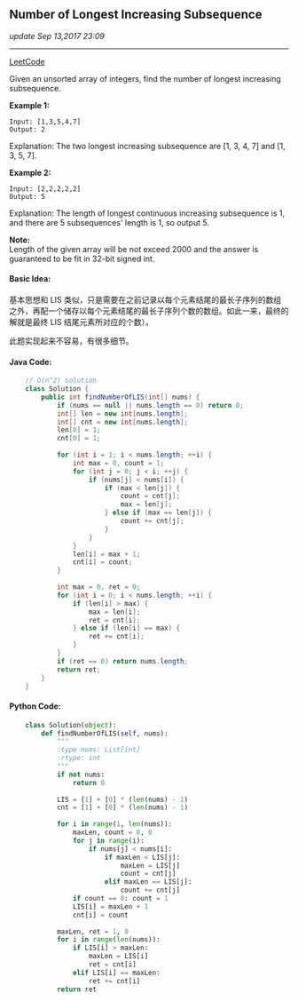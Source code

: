 ## Number of Longest Increasing Subsequence
_update Sep 13,2017  23:09_

---
[LeetCode](https://leetcode.com/problems/number-of-longest-increasing-subsequence/description/)

Given an unsorted array of integers, find the number of longest increasing subsequence.

**Example 1:**

    Input: [1,3,5,4,7]
    Output: 2
Explanation: The two longest increasing subsequence are [1, 3, 4, 7] and [1, 3, 5, 7].

**Example 2:**

    Input: [2,2,2,2,2]
    Output: 5
Explanation: The length of longest continuous increasing subsequence is 1, and there are 5 subsequences' length is 1, so output 5.

**Note:**   
Length of the given array will be not exceed 2000 and the answer is guaranteed to be fit in 32-bit signed int.

#### Basic Idea:
基本思想和 LIS 类似，只是需要在之前记录以每个元素结尾的最长子序列的数组之外，再配一个储存以每个元素结尾的最长子序列个数的数组。如此一来，最终的解就是最终 LIS 结尾元素所对应的个数）。

此题实现起来不容易，有很多细节。

#### Java Code:
```java
    // O(n^2) solution
    class Solution {
        public int findNumberOfLIS(int[] nums) {
            if (nums == null || nums.length == 0) return 0;
            int[] len = new int[nums.length];
            int[] cnt = new int[nums.length];
            len[0] = 1;
            cnt[0] = 1;
            
            for (int i = 1; i < nums.length; ++i) {
                int max = 0, count = 1;
                for (int j = 0; j < i; ++j) {
                    if (nums[j] < nums[i]) {
                        if (max < len[j]) {
                            count = cnt[j];
                            max = len[j];
                        } else if (max == len[j]) {
                            count += cnt[j];
                        }
                    }
                }
                len[i] = max + 1;
                cnt[i] = count;
            }
            
            int max = 0, ret = 0;
            for (int i = 0; i < nums.length; ++i) {
                if (len[i] > max) {
                    max = len[i];
                    ret = cnt[i];
                } else if (len[i] == max) {
                    ret += cnt[i];
                }
            }
            if (ret == 0) return nums.length;
            return ret;
        }
    }
```

#### Python Code:
```python
    class Solution(object):
        def findNumberOfLIS(self, nums):
            """
            :type nums: List[int]
            :rtype: int
            """
            if not nums:
                return 0
            
            LIS = [1] + [0] * (len(nums) - 1)
            cnt = [1] + [0] * (len(nums) - 1)
            
            for i in range(1, len(nums)):
                maxLen, count = 0, 0
                for j in range(i):
                    if nums[j] < nums[i]:
                        if maxLen < LIS[j]:
                            maxLen = LIS[j]
                            count = cnt[j]
                        elif maxLen == LIS[j]:
                            count += cnt[j]
                if count == 0: count = 1
                LIS[i] = maxLen + 1
                cnt[i] = count
                
            maxLen, ret = 1, 0
            for i in range(len(nums)):
                if LIS[i] > maxLen:
                    maxLen = LIS[i]
                    ret = cnt[i]
                elif LIS[i] == maxLen:
                    ret += cnt[i]
            return ret
```